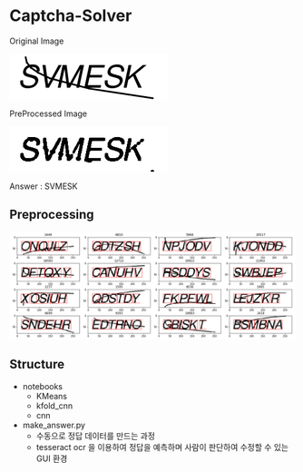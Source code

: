 # Captcha-Solver

Original Image

![origin](./doc/origin.png)

PreProcessed Image

![dest](./doc/dest.png)

Answer : SVMESK

Preprocessing
---
![sample](./doc/sample.png)

Structure
---
* notebooks
  * KMeans
  * kfold_cnn
  * cnn
* make_answer.py
  * 수동으로 정답 데이터를 만드는 과정
  * tesseract ocr 을 이용하여 정답을 예측하며 사람이 판단하여 수정할 수 있는 GUI 환경